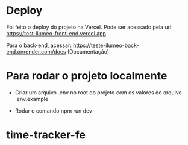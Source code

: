 # Deploy

Foi feito o deploy do projeto na Vercel. Pode ser acessado pela url: https://test-ilumeo-front-end.vercel.app

Para o back-end, acessar: https://teste-ilumeo-back-end.onrender.com/docs (Documentação)

# Para rodar o projeto localmente

- Criar um arquivo .env no root do projeto com os valores do arquivo .env.example

- Rodar o comando npm run dev

# time-tracker-fe
